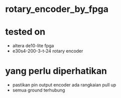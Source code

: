# rotary_encoder_by_fpga
# tested on 
- altera de10-lite fpga
- e30s4-200-3-t-24 rotary encoder
# yang perlu diperhatikan
- pastikan pin output encoder ada rangkaian pull up
- semua ground terhubung

